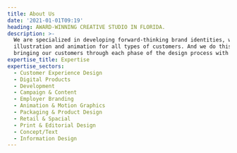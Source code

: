 ```yaml
---
title: About Us
date: '2021-01-01T09:19'
heading: AWARD-WINNING CREATIVE STUDIO IN FLORIDA.
description: >-
  We are specialized in developing forward-thinking brand identities, websites,
  illustration and animation for all types of customers. And we do this by
  bringing our customers through each phase of the design process with us.
expertise_title: Expertise
expertise_sectors:
  - Customer Experience Design
  - Digital Products
  - Development
  - Campaign & Content
  - Employer Branding
  - Animation & Motion Graphics
  - Packaging & Product Design
  - Retail & Spacial
  - Print & Editorial Design
  - Concept/Text
  - Information Design
---
```

